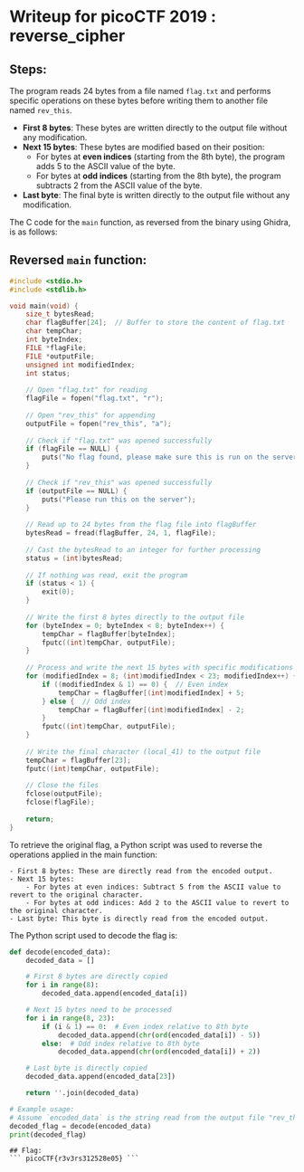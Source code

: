 # Writeup for picoCTF 2019 : reverse_cipher
## Steps:
The program reads 24 bytes from a file named `flag.txt` and performs specific operations on these bytes before writing them to another file named `rev_this`.

   - **First 8 bytes**: These bytes are written directly to the output file without any modification.
   - **Next 15 bytes**: These bytes are modified based on their position:
     - For bytes at **even indices** (starting from the 8th byte), the program adds 5 to the ASCII value of the byte.
     - For bytes at **odd indices** (starting from the 8th byte), the program subtracts 2 from the ASCII value of the byte.
   - **Last byte**: The final byte is written directly to the output file without any modification.

   The C code for the `main` function, as reversed from the binary using Ghidra, is as follows:

## Reversed `main` function:
```c
#include <stdio.h>
#include <stdlib.h>

void main(void) {
    size_t bytesRead;
    char flagBuffer[24];  // Buffer to store the content of flag.txt
    char tempChar;
    int byteIndex;
    FILE *flagFile;
    FILE *outputFile;
    unsigned int modifiedIndex;
    int status;
    
    // Open "flag.txt" for reading
    flagFile = fopen("flag.txt", "r");
    
    // Open "rev_this" for appending
    outputFile = fopen("rev_this", "a");
    
    // Check if "flag.txt" was opened successfully
    if (flagFile == NULL) {
        puts("No flag found, please make sure this is run on the server");
    }
    
    // Check if "rev_this" was opened successfully
    if (outputFile == NULL) {
        puts("Please run this on the server");
    }
    
    // Read up to 24 bytes from the flag file into flagBuffer
    bytesRead = fread(flagBuffer, 24, 1, flagFile);
    
    // Cast the bytesRead to an integer for further processing
    status = (int)bytesRead;
    
    // If nothing was read, exit the program
    if (status < 1) {
        exit(0);
    }
    
    // Write the first 8 bytes directly to the output file
    for (byteIndex = 0; byteIndex < 8; byteIndex++) {
        tempChar = flagBuffer[byteIndex];
        fputc((int)tempChar, outputFile);
    }
    
    // Process and write the next 15 bytes with specific modifications
    for (modifiedIndex = 8; (int)modifiedIndex < 23; modifiedIndex++) {
        if ((modifiedIndex & 1) == 0) {  // Even index
            tempChar = flagBuffer[(int)modifiedIndex] + 5;
        } else {  // Odd index
            tempChar = flagBuffer[(int)modifiedIndex] - 2;
        }
        fputc((int)tempChar, outputFile);
    }
    
    // Write the final character (local_41) to the output file
    tempChar = flagBuffer[23];
    fputc((int)tempChar, outputFile);
    
    // Close the files
    fclose(outputFile);
    fclose(flagFile);
    
    return;
}
```

To retrieve the original flag, a Python script was used to reverse the operations applied in the main function:

    - First 8 bytes: These are directly read from the encoded output.
    - Next 15 bytes:
        - For bytes at even indices: Subtract 5 from the ASCII value to revert to the original character.
        - For bytes at odd indices: Add 2 to the ASCII value to revert to the original character.
    - Last byte: This byte is directly read from the encoded output.

The Python script used to decode the flag is:

```python
def decode(encoded_data):
    decoded_data = []

    # First 8 bytes are directly copied
    for i in range(8):
        decoded_data.append(encoded_data[i])

    # Next 15 bytes need to be processed
    for i in range(8, 23):
        if (i & 1) == 0:  # Even index relative to 8th byte
            decoded_data.append(chr(ord(encoded_data[i]) - 5))
        else:  # Odd index relative to 8th byte
            decoded_data.append(chr(ord(encoded_data[i]) + 2))

    # Last byte is directly copied
    decoded_data.append(encoded_data[23])

    return ''.join(decoded_data)

# Example usage:
# Assume `encoded_data` is the string read from the output file "rev_this"
decoded_flag = decode(encoded_data)
print(decoded_flag)
```

```
## Flag:
``` picoCTF{r3v3rs312528e05} ```
